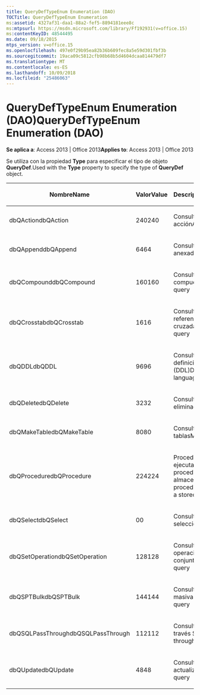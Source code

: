 ```yaml
---
title: QueryDefTypeEnum Enumeration (DAO)
TOCTitle: QueryDefTypeEnum Enumeration
ms:assetid: 4327af31-daa1-88a2-fef5-8894181eee8c
ms:mtpsurl: https://msdn.microsoft.com/library/Ff192931(v=office.15)
ms:contentKeyID: 48544495
ms.date: 09/18/2015
mtps_version: v=office.15
ms.openlocfilehash: 497e0f29b95ea82b36b609fec8a5e59d301fbf3b
ms.sourcegitcommit: 19aca09c5812cfb98b68b5d4604dcaa814479df7
ms.translationtype: MT
ms.contentlocale: es-ES
ms.lasthandoff: 10/09/2018
ms.locfileid: "25486063"
---
```

# <a name="querydeftypeenum-enumeration-dao"></a><span data-ttu-id="71b3a-102">QueryDefTypeEnum Enumeration (DAO)</span><span class="sxs-lookup"><span data-stu-id="71b3a-102">QueryDefTypeEnum Enumeration (DAO)</span></span>


<span data-ttu-id="71b3a-103">**Se aplica a**: Access 2013 | Office 2013</span><span class="sxs-lookup"><span data-stu-id="71b3a-103">**Applies to**: Access 2013 | Office 2013</span></span>

<span data-ttu-id="71b3a-104">Se utiliza con la propiedad **Type** para especificar el tipo de objeto **QueryDef**.</span><span class="sxs-lookup"><span data-stu-id="71b3a-104">Used with the **Type** property to specify the type of **QueryDef** object.</span></span>

<table>
<colgroup>
<col style="width: 33%" />
<col style="width: 33%" />
<col style="width: 33%" />
</colgroup>
<thead>
<tr class="header">
<th><p><span data-ttu-id="71b3a-105">Nombre</span><span class="sxs-lookup"><span data-stu-id="71b3a-105">Name</span></span></p></th>
<th><p><span data-ttu-id="71b3a-106">Valor</span><span class="sxs-lookup"><span data-stu-id="71b3a-106">Value</span></span></p></th>
<th><p><span data-ttu-id="71b3a-107">Descripción</span><span class="sxs-lookup"><span data-stu-id="71b3a-107">Description</span></span></p></th>
</tr>
</thead>
<tbody>
<tr class="odd">
<td><p><span data-ttu-id="71b3a-108">dbQAction</span><span class="sxs-lookup"><span data-stu-id="71b3a-108">dbQAction</span></span></p></td>
<td><p><span data-ttu-id="71b3a-109">240</span><span class="sxs-lookup"><span data-stu-id="71b3a-109">240</span></span></p></td>
<td><p><span data-ttu-id="71b3a-110">Consulta de acción</span><span class="sxs-lookup"><span data-stu-id="71b3a-110">Action query</span></span></p></td>
</tr>
<tr class="even">
<td><p><span data-ttu-id="71b3a-111">dbQAppend</span><span class="sxs-lookup"><span data-stu-id="71b3a-111">dbQAppend</span></span></p></td>
<td><p><span data-ttu-id="71b3a-112">64</span><span class="sxs-lookup"><span data-stu-id="71b3a-112">64</span></span></p></td>
<td><p><span data-ttu-id="71b3a-113">Consulta de datos anexados</span><span class="sxs-lookup"><span data-stu-id="71b3a-113">Append query</span></span></p></td>
</tr>
<tr class="odd">
<td><p><span data-ttu-id="71b3a-114">dbQCompound</span><span class="sxs-lookup"><span data-stu-id="71b3a-114">dbQCompound</span></span></p></td>
<td><p><span data-ttu-id="71b3a-115">160</span><span class="sxs-lookup"><span data-stu-id="71b3a-115">160</span></span></p></td>
<td><p><span data-ttu-id="71b3a-116">Consulta compuesta</span><span class="sxs-lookup"><span data-stu-id="71b3a-116">Compound query</span></span></p></td>
</tr>
<tr class="even">
<td><p><span data-ttu-id="71b3a-117">dbQCrosstab</span><span class="sxs-lookup"><span data-stu-id="71b3a-117">dbQCrosstab</span></span></p></td>
<td><p><span data-ttu-id="71b3a-118">16</span><span class="sxs-lookup"><span data-stu-id="71b3a-118">16</span></span></p></td>
<td><p><span data-ttu-id="71b3a-119">Consulta de tabla de referencias cruzadas</span><span class="sxs-lookup"><span data-stu-id="71b3a-119">Crosstab query</span></span></p></td>
</tr>
<tr class="odd">
<td><p><span data-ttu-id="71b3a-120">dbQDDL</span><span class="sxs-lookup"><span data-stu-id="71b3a-120">dbQDDL</span></span></p></td>
<td><p><span data-ttu-id="71b3a-121">96</span><span class="sxs-lookup"><span data-stu-id="71b3a-121">96</span></span></p></td>
<td><p><span data-ttu-id="71b3a-122">Consulta de lenguaje de definición de datos (DDL)</span><span class="sxs-lookup"><span data-stu-id="71b3a-122">Data-definition language (DDL) query</span></span></p></td>
</tr>
<tr class="even">
<td><p><span data-ttu-id="71b3a-123">dbQDelete</span><span class="sxs-lookup"><span data-stu-id="71b3a-123">dbQDelete</span></span></p></td>
<td><p><span data-ttu-id="71b3a-124">32</span><span class="sxs-lookup"><span data-stu-id="71b3a-124">32</span></span></p></td>
<td><p><span data-ttu-id="71b3a-125">Consulta de eliminación</span><span class="sxs-lookup"><span data-stu-id="71b3a-125">Delete query</span></span></p></td>
</tr>
<tr class="odd">
<td><p><span data-ttu-id="71b3a-126">dbQMakeTable</span><span class="sxs-lookup"><span data-stu-id="71b3a-126">dbQMakeTable</span></span></p></td>
<td><p><span data-ttu-id="71b3a-127">80</span><span class="sxs-lookup"><span data-stu-id="71b3a-127">80</span></span></p></td>
<td><p><span data-ttu-id="71b3a-128">Consulta de creación de tablas</span><span class="sxs-lookup"><span data-stu-id="71b3a-128">Make-table query</span></span></p></td>
</tr>
<tr class="even">
<td><p><span data-ttu-id="71b3a-129">dbQProcedure</span><span class="sxs-lookup"><span data-stu-id="71b3a-129">dbQProcedure</span></span></p></td>
<td><p><span data-ttu-id="71b3a-130">224</span><span class="sxs-lookup"><span data-stu-id="71b3a-130">224</span></span></p></td>
<td><p><span data-ttu-id="71b3a-131">Procedimiento SQL que ejecuta un procedimiento almacenado</span><span class="sxs-lookup"><span data-stu-id="71b3a-131">SQL procedure that executes a stored procedure</span></span></p></td>
</tr>
<tr class="odd">
<td><p><span data-ttu-id="71b3a-132">dbQSelect</span><span class="sxs-lookup"><span data-stu-id="71b3a-132">dbQSelect</span></span></p></td>
<td><p><span data-ttu-id="71b3a-133">0</span><span class="sxs-lookup"><span data-stu-id="71b3a-133">0</span></span></p></td>
<td><p><span data-ttu-id="71b3a-134">Consulta de selección</span><span class="sxs-lookup"><span data-stu-id="71b3a-134">Select query</span></span></p></td>
</tr>
<tr class="even">
<td><p><span data-ttu-id="71b3a-135">dbQSetOperation</span><span class="sxs-lookup"><span data-stu-id="71b3a-135">dbQSetOperation</span></span></p></td>
<td><p><span data-ttu-id="71b3a-136">128</span><span class="sxs-lookup"><span data-stu-id="71b3a-136">128</span></span></p></td>
<td><p><span data-ttu-id="71b3a-137">Consulta de operaciones de conjunto</span><span class="sxs-lookup"><span data-stu-id="71b3a-137">Set operation query</span></span></p></td>
</tr>
<tr class="odd">
<td><p><span data-ttu-id="71b3a-138">dbQSPTBulk</span><span class="sxs-lookup"><span data-stu-id="71b3a-138">dbQSPTBulk</span></span></p></td>
<td><p><span data-ttu-id="71b3a-139">144</span><span class="sxs-lookup"><span data-stu-id="71b3a-139">144</span></span></p></td>
<td><p><span data-ttu-id="71b3a-140">Consulta de operación masiva</span><span class="sxs-lookup"><span data-stu-id="71b3a-140">Bulk operation query</span></span></p></td>
</tr>
<tr class="even">
<td><p><span data-ttu-id="71b3a-141">dbQSQLPassThrough</span><span class="sxs-lookup"><span data-stu-id="71b3a-141">dbQSQLPassThrough</span></span></p></td>
<td><p><span data-ttu-id="71b3a-142">112</span><span class="sxs-lookup"><span data-stu-id="71b3a-142">112</span></span></p></td>
<td><p><span data-ttu-id="71b3a-143">Consulta de paso a través SQL</span><span class="sxs-lookup"><span data-stu-id="71b3a-143">SQL pass-through query</span></span></p></td>
</tr>
<tr class="odd">
<td><p><span data-ttu-id="71b3a-144">dbQUpdate</span><span class="sxs-lookup"><span data-stu-id="71b3a-144">dbQUpdate</span></span></p></td>
<td><p><span data-ttu-id="71b3a-145">48</span><span class="sxs-lookup"><span data-stu-id="71b3a-145">48</span></span></p></td>
<td><p><span data-ttu-id="71b3a-146">Consulta de actualización</span><span class="sxs-lookup"><span data-stu-id="71b3a-146">Update query</span></span></p></td>
</tr>
</tbody>
</table>

